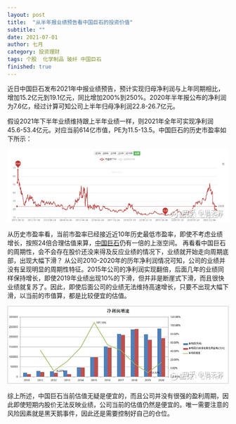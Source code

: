 ```yaml
---
layout: post
title:  "从半年报业绩预告看中国巨石的投资价值"
subtitle: ""
date: 2021-07-01
author: 七月
category: 投资理财
tags: 个股  化学制品 玻纤 中国巨石
finished: true
---
```


近日中国巨石发布2021年中报业绩预告，预计实现归母净利润与上年同期相比，增加15.2亿元到19.1亿元，同比增加200%到250%。2020年半年报公布的净利润为7.6亿，经过计算可知公司上半年归母净利润22.8-26.7亿元。


假设2021年下半年业绩维持跟上半年业绩一样，则2021年全年可实现净利润45.6-53.4亿元。对应当前614亿市值，PE为11.5-13.5。中国巨石的历史市盈率如下所示：

![img](/img/v2-4344add1e9bebcd563441d9c1843ffab_720w.jpg)


从历史市盈率看，当前市盈率已经接近近10年历史最低市盈率，即使不考虑业绩增长，按照24倍合理估值来算，[中国巨石](https://link.zhihu.com/?target=https%3A//xueqiu.com/S/SH600176%3Ffrom%3Dstatus_stock_match)仍有一倍的上涨空间。
再看看中国巨石的周期性，会不会存在股价还没来得及反应业绩的情况下，业绩就开始走向周期底部，出现大幅下滑？
从公司2010-2020年的历年净利润情况可知，公司的业绩并没有呈现明显的周期性特征。2015年公司的净利润实现翻倍，后面几年的业绩同样保持增长，即使2019年业绩出现10%的下滑，但并非是断崖式下滑，而且很快业绩就复苏了。因此，即使后面公司的业绩无法维持高速增长，只要不出现大幅下滑，以当前的市值算，都是比较便宜的估值。

![img](/img/v2-08c90f0c6b44384ac35b7d979d1ecb9c_720w.jpg)


综上所述，中国巨石当前估值无疑是便宜的，而且公司并没有很强的盈利周期，因此即使短期内股价无法反映业绩，公司当前的估值仍然是便宜的。唯一需要注意的风险因素就是黑天鹅事件，因此还是需要控制好自己的仓位。

